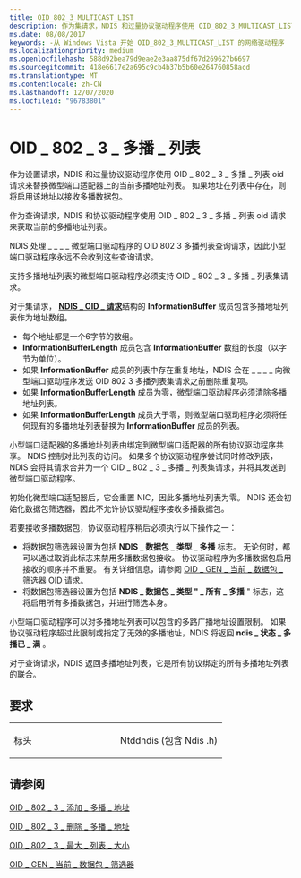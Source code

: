 ```yaml
---
title: OID_802_3_MULTICAST_LIST
description: 作为集请求，NDIS 和过量协议驱动程序使用 OID_802_3_MULTICAST_LIST OID 请求来替换微型端口适配器上的当前多播地址列表。
ms.date: 08/08/2017
keywords: -从 Windows Vista 开始 OID_802_3_MULTICAST_LIST 的网络驱动程序
ms.localizationpriority: medium
ms.openlocfilehash: 588d92bea79d9eae2e3aa875df67d269627b6697
ms.sourcegitcommit: 418e6617e2a695c9cb4b37b5b60e264760858acd
ms.translationtype: MT
ms.contentlocale: zh-CN
ms.lasthandoff: 12/07/2020
ms.locfileid: "96783801"
---
```

# <a name="oid_802_3_multicast_list"></a>OID \_ 802 \_ 3 \_ 多播 \_ 列表


作为设置请求，NDIS 和过量协议驱动程序使用 OID \_ 802 \_ 3 \_ 多播 \_ 列表 oid 请求来替换微型端口适配器上的当前多播地址列表。 如果地址在列表中存在，则将启用该地址以接收多播数据包。

作为查询请求，NDIS 和协议驱动程序使用 OID \_ 802 \_ 3 \_ 多播 \_ 列表 oid 请求来获取当前的多播地址列表。




NDIS 处理 \_ \_ \_ \_ 微型端口驱动程序的 OID 802 3 多播列表查询请求，因此小型端口驱动程序永远不会收到这些查询请求。

支持多播地址列表的微型端口驱动程序必须支持 OID \_ 802 \_ 3 \_ 多播 \_ 列表集请求。

对于集请求， [**NDIS \_ OID \_ 请求**](/windows-hardware/drivers/ddi/ndis/ns-ndis-_ndis_oid_request)结构的 **InformationBuffer** 成员包含多播地址列表作为地址数组。

-   每个地址都是一个6字节的数组。
-   **InformationBufferLength** 成员包含 **InformationBuffer** 数组的长度（以字节为单位）。
-   如果 **InformationBuffer** 成员的列表中存在重复地址，NDIS 会在 \_ \_ \_ \_ 向微型端口驱动程序发送 OID 802 3 多播列表集请求之前删除重复项。
-   如果 **InformationBufferLength** 成员为零，微型端口驱动程序必须清除多播地址列表。
-   如果 **InformationBufferLength** 成员大于零，则微型端口驱动程序必须将任何现有的多播地址列表替换为 **InformationBuffer** 成员的列表。

小型端口适配器的多播地址列表由绑定到微型端口适配器的所有协议驱动程序共享。 NDIS 控制对此列表的访问。 如果多个协议驱动程序尝试同时修改列表，NDIS 会将其请求合并为一个 OID \_ 802 \_ 3 \_ 多播 \_ 列表集请求，并将其发送到微型端口驱动程序。

初始化微型端口适配器后，它会重置 NIC，因此多播地址列表为零。 NDIS 还会初始化数据包筛选器，因此不允许协议驱动程序接收多播数据包。

若要接收多播数据包，协议驱动程序稍后必须执行以下操作之一：

-   将数据包筛选器设置为包括 **NDIS \_ 数据包 \_ 类型 \_ 多播** 标志。 无论何时，都可以通过取消此标志来禁用多播数据包接收。 协议驱动程序为多播数据包启用接收的顺序并不重要。 有关详细信息，请参阅 [OID \_ GEN \_ 当前 \_ 数据包 \_ 筛选器](oid-gen-current-packet-filter.md) OID 请求。
-   将数据包筛选器设置为包括 **NDIS \_ 数据包 \_ 类型 " \_ 所有 \_ 多播** " 标志，这将启用所有多播数据包，并进行筛选本身。

小型端口驱动程序可以对多播地址列表可以包含的多路广播地址设置限制。 如果协议驱动程序超过此限制或指定了无效的多播地址，NDIS 将返回 **ndis \_ 状态 \_ 多播已 \_ 满** 。

对于查询请求，NDIS 返回多播地址列表，它是所有协议绑定的所有多播地址列表的联合。

<a name="requirements"></a>要求
------------

<table>
<colgroup>
<col width="50%" />
<col width="50%" />
</colgroup>
<tbody>
<tr class="odd">
<td><p>标头</p></td>
<td>Ntddndis (包含 Ndis .h) </td>
</tr>
</tbody>
</table>

## <a name="see-also"></a>请参阅


[OID \_ 802 \_ 3 \_ 添加 \_ 多播 \_ 地址](oid-802-3-add-multicast-address.md)

[OID \_ 802 \_ 3 \_ 删除 \_ 多播 \_ 地址](oid-802-3-delete-multicast-address.md)

[OID \_ 802 \_ 3 \_ 最大 \_ 列表 \_ 大小](oid-802-3-maximum-list-size.md)

[OID \_ GEN \_ 当前 \_ 数据包 \_ 筛选器](oid-gen-current-packet-filter.md)

 

